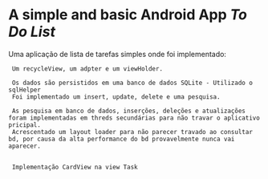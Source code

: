 # A simple and basic Android App ***To Do List***

Uma aplicação de lista de tarefas simples onde foi implementado:
    
     Um recycleView, um adpter e um viewHolder.
    
     Os dados são persistidos em uma banco de dados SQLite - Utilizado o sqlHelper
     Foi implementado um insert, update, delete e uma pesquisa.
    
     As pesquisa em banco de dados, inserções, deleções e atualizações foram implementadas em threds secundárias para não travar o aplicativo pricipal.
     Acrescentado um layout loader para não parecer travado ao consultar bd, por causa da alta performance do bd provavelmente nunca vai aparecer.
    
    
     Implementação CardView na view Task
